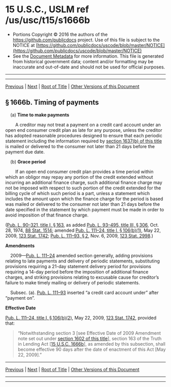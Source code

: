 ---
---

# 15 U.S.C., USLM ref /us/usc/t15/s1666b

* Portions Copyright © 2016 the authors of the https://github.com/publicdocs project.
  Use of this file is subject to the NOTICE at [https://github.com/publicdocs/uscode/blob/master/NOTICE](https://github.com/publicdocs/uscode/blob/master/NOTICE)
* See the [Document Metadata](././../../../../../..//README.md) for more information.
  This file is generated from historical government data; content and/or formatting may be inaccurate and out-of-date and should not be used for official purposes.

----------
----------

[Previous](./../../../../../..//us/usc/t15/ch41/schI/ptD/m__us_usc_t15_s1666a.md) | [Next](./../../../../../..//us/usc/t15/ch41/schI/ptD/m__us_usc_t15_s1666c.md) | [Root of Title](./../../../../../../) | [Other Versions of this Document](https://publicdocs.github.io/go/links?ns=uslm&ref=%2Fus%2Fusc%2Ft15%2Fs1666b)

## § 1666b. Timing of payments

    (a) __Time to make payments__ 

        A creditor may not treat a payment on a credit card account under an open end consumer credit plan as late for any purpose, unless the creditor has adopted reasonable procedures designed to ensure that each periodic statement including the information required by [section 1637(b) of this title][/us/usc/t15/s1637/b] is mailed or delivered to the consumer not later than 21 days before the payment due date.

    (b) __Grace period__ 

        If an open end consumer credit plan provides a time period within which an obligor may repay any portion of the credit extended without incurring an additional finance charge, such additional finance charge may not be imposed with respect to such portion of the credit extended for the billing cycle of which such period is a part, unless a statement which includes the amount upon which the finance charge for the period is based was mailed or delivered to the consumer not later than 21 days before the date specified in the statement by which payment must be made in order to avoid imposition of that finance charge.

([Pub. L. 90–321, title I, § 163][/us/pl/90/321/s163], as added [Pub. L. 93–495, title III, § 306][/us/pl/93/495/s306], Oct. 28, 1974, [88 Stat. 1514][/us/stat/88/1514]; amended [Pub. L. 111–24, title I, § 106(b)(1)][/us/pl/111/24/s106/b/1], May 22, 2009, [123 Stat. 1742][/us/stat/123/1742]; [Pub. L. 111–93, § 2][/us/pl/111/93/s2], Nov. 6, 2009, [123 Stat. 2998][/us/stat/123/2998].)

 __Amendments__ 

    2009—[Pub. L. 111–24][/us/pl/111/24] amended section generally, adding provisions relating to late payments and delivery of periodic statements, substituting provisions requiring a 21-day statement delivery period for provisions requiring a 14-day period before the imposition of additional finance charges, and striking provisions relating to excusable cause for creditor’s failure to make timely mailing or delivery of periodic statements.

    Subsec. (a). [Pub. L. 111–93][/us/pl/111/93] inserted “a credit card account under” after “payment on”.

 __Effective Date__ 

[Pub. L. 111–24, title I, § 106(b)(2)][/us/pl/111/24/s106/b/2], May 22, 2009, [123 Stat. 1742][/us/stat/123/1742], provided that: 

> “Notwithstanding section 3 \[see Effective Date of 2009 Amendment note set out under [section 1602 of this title][/us/usc/t15/s1602]\], section 163 of the Truth in Lending Act \[[15 U.S.C. 1666b][/us/usc/t15/s1666b]\], as amended by this subsection, shall become effective 90 days after the date of enactment of this Act \[May 22, 2009\].”

----------

[Previous](./../../../../../..//us/usc/t15/ch41/schI/ptD/m__us_usc_t15_s1666a.md) | [Next](./../../../../../..//us/usc/t15/ch41/schI/ptD/m__us_usc_t15_s1666c.md) | [Root of Title](./../../../../../../) | [Other Versions of this Document](https://publicdocs.github.io/go/links?ns=uslm&ref=%2Fus%2Fusc%2Ft15%2Fs1666b)

----------
----------

[/us/usc/t15/s1637/b]: https://publicdocs.github.io/go/links?ns=uslm&ref=%2Fus%2Fusc%2Ft15%2Fs1637%2Fb
[/us/pl/90/321/s163]: https://publicdocs.github.io/go/links?ns=uslm&ref=%2Fus%2Fpl%2F90%2F321%2Fs163
[/us/pl/93/495/s306]: https://publicdocs.github.io/go/links?ns=uslm&ref=%2Fus%2Fpl%2F93%2F495%2Fs306
[/us/stat/88/1514]: https://publicdocs.github.io/go/links?ns=uslm&ref=%2Fus%2Fstat%2F88%2F1514
[/us/pl/111/24/s106/b/1]: https://publicdocs.github.io/go/links?ns=uslm&ref=%2Fus%2Fpl%2F111%2F24%2Fs106%2Fb%2F1
[/us/stat/123/1742]: https://publicdocs.github.io/go/links?ns=uslm&ref=%2Fus%2Fstat%2F123%2F1742
[/us/pl/111/93/s2]: https://publicdocs.github.io/go/links?ns=uslm&ref=%2Fus%2Fpl%2F111%2F93%2Fs2
[/us/stat/123/2998]: https://publicdocs.github.io/go/links?ns=uslm&ref=%2Fus%2Fstat%2F123%2F2998
[/us/pl/111/24]: https://publicdocs.github.io/go/links?ns=uslm&ref=%2Fus%2Fpl%2F111%2F24
[/us/pl/111/93]: https://publicdocs.github.io/go/links?ns=uslm&ref=%2Fus%2Fpl%2F111%2F93
[/us/pl/111/24/s106/b/2]: https://publicdocs.github.io/go/links?ns=uslm&ref=%2Fus%2Fpl%2F111%2F24%2Fs106%2Fb%2F2
[/us/stat/123/1742]: https://publicdocs.github.io/go/links?ns=uslm&ref=%2Fus%2Fstat%2F123%2F1742
[/us/usc/t15/s1602]: https://publicdocs.github.io/go/links?ns=uslm&ref=%2Fus%2Fusc%2Ft15%2Fs1602
[/us/usc/t15/s1666b]: https://publicdocs.github.io/go/links?ns=uslm&ref=%2Fus%2Fusc%2Ft15%2Fs1666b


